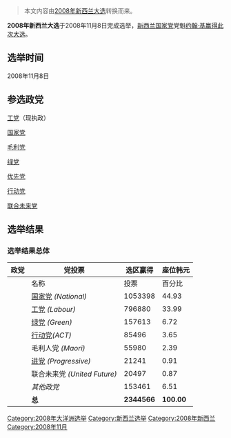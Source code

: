 > 本文内容由[2008年新西兰大选](https://zh.wikipedia.org/wiki/2008年新西兰大选)转换而来。


**2008年新西兰大选**于2008年11月8日完成选举，[新西兰国家党](../Page/新西兰国家党.md "wikilink")党魁[约翰·基赢得此次大选](https://zh.wikipedia.org/wiki/约翰·基 "wikilink")。

## 选举时间

2008年11月8日

## 参选政党

[工党](../Page/新西兰工党.md "wikilink")（现执政）

[国家党](../Page/新西兰国家党.md "wikilink")

[毛利党](https://zh.wikipedia.org/wiki/毛利党 "wikilink")

[绿党](https://zh.wikipedia.org/wiki/绿党 "wikilink")

[优先党](https://zh.wikipedia.org/wiki/优先党 "wikilink")

[行动党](https://zh.wikipedia.org/wiki/紐西蘭行動黨 "wikilink")

[联合未来党](https://zh.wikipedia.org/wiki/联合未来党 "wikilink")

## 选举结果

### 选举结果总体

| 政党 | 党投票                                                               | 选区赢得        | 座位韩元       |
| -- | ----------------------------------------------------------------- | ----------- | ---------- |
|    | 名称                                                                | 投票          | 百分比        |
|    | [国家党](../Page/新西兰国家党.md "wikilink") *(National)*                  | 1053398     | 44.93      |
|    | [工党](../Page/新西兰工党.md "wikilink") *(Labour)*                      | 796880      | 33.99      |
|    | [绿党](https://zh.wikipedia.org/wiki/绿党 "wikilink") *(Green)*       | 157613      | 6.72       |
|    | [行动党](https://zh.wikipedia.org/wiki/紐西蘭行動黨 "wikilink")*(ACT)*     | 85496       | 3.65       |
|    | 毛利人党 *(Maori)*                                                    | 55980       | 2.39       |
|    | [进党](https://zh.wikipedia.org/wiki/进党 "wikilink") *(Progressive)* | 21241       | 0.91       |
|    | 联合未来党 *(United Future)*                                           | 20497       | 0.87       |
|    | *其他政党*                                                            | 153461      | 6.51       |
|    | **总**                                                             | **2344566** | **100.00** |

[Category:2008年大洋洲选举](https://zh.wikipedia.org/wiki/Category:2008年大洋洲选举 "wikilink") [Category:新西兰选举](https://zh.wikipedia.org/wiki/Category:新西兰选举 "wikilink") [Category:2008年新西兰](https://zh.wikipedia.org/wiki/Category:2008年新西兰 "wikilink") [Category:2008年11月](https://zh.wikipedia.org/wiki/Category:2008年11月 "wikilink")